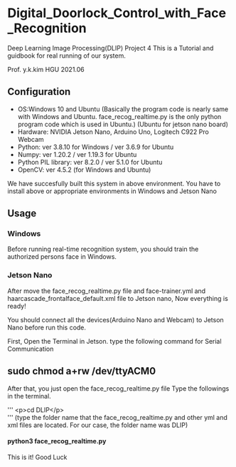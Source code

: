 # Digital_Doorlock_Control_with_Face_Recognition
Deep Learning Image Processing(DLIP) Project 4 
This is a Tutorial and guidbook for real running of our system.

Prof. y.k.kim 
HGU
2021.06

## Configuration
+ OS:Windows 10 and Ubuntu 
(Basically the program code is nearly same with Windows and Ubuntu. face_recog_realtime.py is the only python program code which is used in Ubuntu.)
(Ubuntu for jetson nano board)
+ Hardware: NVIDIA Jetson Nano, Arduino Uno, Logitech C922 Pro Webcam
+ Python: ver 3.8.10 for Windows / ver 3.6.9 for Ubuntu
+ Numpy: ver 1.20.2 / ver 1.19.3 for Ubuntu
+ Python PIL library: ver 8.2.0 / ver 5.1.0 for Ubuntu
+ OpenCV: ver 4.5.2 (for Windows and Ubuntu)

We have succesfully built this system in above environment. You have to install above or appropriate environments in Windows and Jetson Nano

## Usage

### Windows
Before running real-time recognition system, you should train the authorized persons face in Windows. 


### Jetson Nano 
After move the face_recog_realtime.py file and face-trainer.yml and haarcascade_frontalface_default.xml file to Jetson nano,
Now everything is ready!

You should connect all the devices(Arduino Nano and Webcam) to Jetson Nano before run this code.

First, Open the Terminal in Jetson. type the following command for Serial Communication

## sudo chmod a+rw /dev/ttyACM0
After that, you just open the face_recog_realtime.py file
Type the followings in the terminal.

'''
\<p>cd DLIP\</p>
\
'''
(type the folder name that the face_recog_realtime.py and other yml and xml files are located. For our case, the folder name was DLIP)
#### python3 face_recog_realtime.py 

This is it! 
Good Luck
